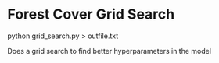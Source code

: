 Forest Cover Grid Search
========================

python grid_search.py > outfile.txt

Does a grid search to find better hyperparameters in the model